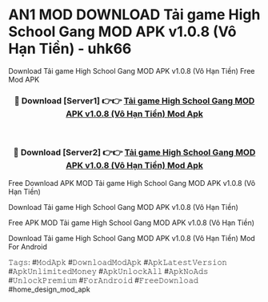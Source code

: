 # AN1 MOD DOWNLOAD Tải game High School Gang MOD APK v1.0.8 (Vô Hạn Tiền) - uhk66
Download Tải game High School Gang MOD APK v1.0.8 (Vô Hạn Tiền) Free Mod APK

<div align="center">
<h3>🔴 Download [Server1] 👉👉 <a href="https://apk-comot.site?title=Tải_game_High_School_Gang_MOD_APK_v1.0.8_(Vô_Hạn_Tiền)">Tải game High School Gang MOD APK v1.0.8 (Vô Hạn Tiền) Mod Apk</a></h3><br>

<h3>🔴 Download [Server2] 👉👉 <a href="https://apk-comot.site?title=Tải_game_High_School_Gang_MOD_APK_v1.0.8_(Vô_Hạn_Tiền)">Tải game High School Gang MOD APK v1.0.8 (Vô Hạn Tiền) Mod Apk</a></h3>
</div>


Free Download APK MOD Tải game High School Gang MOD APK v1.0.8 (Vô Hạn Tiền)

Download Tải game High School Gang MOD APK v1.0.8 (Vô Hạn Tiền) 

Free APK MOD Tải game High School Gang MOD APK v1.0.8 (Vô Hạn Tiền) 

Download Tải game High School Gang MOD APK v1.0.8 (Vô Hạn Tiền) Mod For Android

𝚃𝚊𝚐𝚜: #𝙼𝚘𝚍𝙰𝚙𝚔 #𝙳𝚘𝚠𝚗𝚕𝚘𝚊𝚍𝙼𝚘𝚍𝙰𝚙𝚔 #𝙰𝚙𝚔𝙻𝚊𝚝𝚎𝚜𝚝𝚅𝚎𝚛𝚜𝚒𝚘𝚗 #𝙰𝚙𝚔𝚄𝚗𝚕𝚒𝚖𝚒𝚝𝚎𝚍𝙼𝚘𝚗𝚎𝚢 #𝙰𝚙𝚔𝚄𝚗𝚕𝚘𝚌𝚔𝙰𝚕𝚕 #𝙰𝚙𝚔𝙽𝚘𝙰𝚍𝚜 #𝚄𝚗𝚕𝚘𝚌𝚔𝙿𝚛𝚎𝚖𝚒𝚞𝚖 #𝙵𝚘𝚛𝙰𝚗𝚍𝚛𝚘𝚒𝚍 #𝙵𝚛𝚎𝚎𝙳𝚘𝚠𝚗𝚕𝚘𝚊𝚍 #home_design_mod_apk